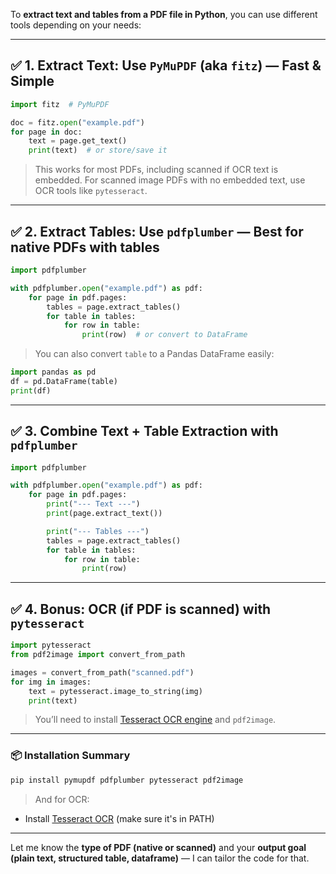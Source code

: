 To **extract text and tables from a PDF file in Python**, you can use different tools depending on your needs:

---

## ✅ 1. Extract Text: Use `PyMuPDF` (aka `fitz`) — Fast & Simple

```python
import fitz  # PyMuPDF

doc = fitz.open("example.pdf")
for page in doc:
    text = page.get_text()
    print(text)  # or store/save it
```

> This works for most PDFs, including scanned if OCR text is embedded.
> For scanned image PDFs with no embedded text, use OCR tools like `pytesseract`.

---

## ✅ 2. Extract Tables: Use `pdfplumber` — Best for native PDFs with tables

```python
import pdfplumber

with pdfplumber.open("example.pdf") as pdf:
    for page in pdf.pages:
        tables = page.extract_tables()
        for table in tables:
            for row in table:
                print(row)  # or convert to DataFrame
```

> You can also convert `table` to a Pandas DataFrame easily:

```python
import pandas as pd
df = pd.DataFrame(table)
print(df)
```

---

## ✅ 3. Combine Text + Table Extraction with `pdfplumber`

```python
import pdfplumber

with pdfplumber.open("example.pdf") as pdf:
    for page in pdf.pages:
        print("--- Text ---")
        print(page.extract_text())

        print("--- Tables ---")
        tables = page.extract_tables()
        for table in tables:
            for row in table:
                print(row)
```

---

## ✅ 4. Bonus: OCR (if PDF is scanned) with `pytesseract`

```python
import pytesseract
from pdf2image import convert_from_path

images = convert_from_path("scanned.pdf")
for img in images:
    text = pytesseract.image_to_string(img)
    print(text)
```

> You’ll need to install [Tesseract OCR engine](https://github.com/tesseract-ocr/tesseract) and `pdf2image`.

---

### 📦 Installation Summary

```bash
pip install pymupdf pdfplumber pytesseract pdf2image
```

> And for OCR:

* Install [Tesseract OCR](https://github.com/tesseract-ocr/tesseract) (make sure it's in PATH)

---

Let me know the **type of PDF (native or scanned)** and your **output goal (plain text, structured table, dataframe)** — I can tailor the code for that.
